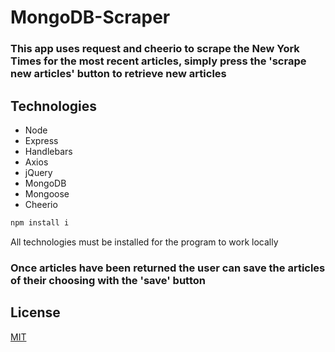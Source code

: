 # MongoDB-Scraper

### This app uses request and cheerio to scrape the New York Times for the most recent articles, simply press the 'scrape new articles' button to retrieve new articles

## Technologies

- Node
- Express
- Handlebars
- Axios
- jQuery
- MongoDB
- Mongoose
- Cheerio

```bash
npm install i
```

All technologies must be installed for the program to work locally

### Once articles have been returned the user can save the articles of their choosing with the 'save' button

## License

[MIT](https://choosealicense.com/licenses/mit/)
